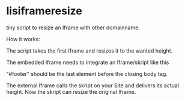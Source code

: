 lisiframeresize
===============

tiny script to resize an Iframe with other domainname.


How it works:

The script takes the first Iframe and resizes it to the wanted height.  


The embedded Iframe needs to integrate an Iframe/skript like this
    <script type="text/javascript">    
        $(window).load(function() { 
            $('body').append('<iframe src="http://[your EZ Url]/resize/iframe/' + $('#footer').offset().top + '" style="display:none;" id="resizeIframe"></iframe>');
        });
    </script>    

"#footer" should be the last element before the closing body tag.  

The external Iframe calls the skript on your Site and delivers its actual height. 
Now the skript can resize the original Iframe.  